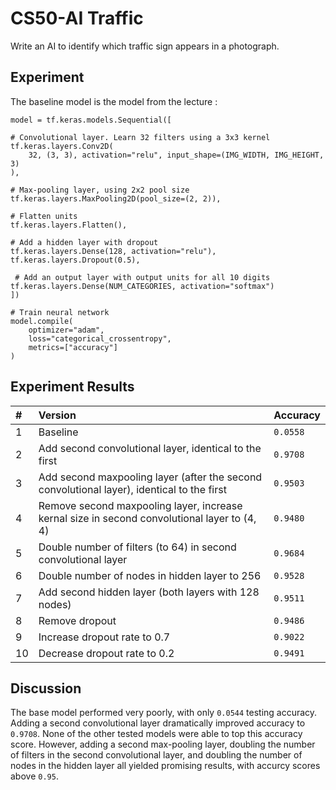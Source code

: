 # CS50-AI Traffic

Write an AI to identify which traffic sign appears in a photograph.

## Experiment
The baseline model is the model from the lecture : 
```
model = tf.keras.models.Sequential([

# Convolutional layer. Learn 32 filters using a 3x3 kernel
tf.keras.layers.Conv2D(
    32, (3, 3), activation="relu", input_shape=(IMG_WIDTH, IMG_HEIGHT, 3)
),

# Max-pooling layer, using 2x2 pool size
tf.keras.layers.MaxPooling2D(pool_size=(2, 2)),

# Flatten units
tf.keras.layers.Flatten(),

# Add a hidden layer with dropout
tf.keras.layers.Dense(128, activation="relu"),
tf.keras.layers.Dropout(0.5),

 # Add an output layer with output units for all 10 digits
tf.keras.layers.Dense(NUM_CATEGORIES, activation="softmax")
])

# Train neural network
model.compile(
    optimizer="adam",
    loss="categorical_crossentropy",
    metrics=["accuracy"]
)
```



## Experiment Results

| #  | Version                                                                                      | Accuracy             |
| :--| :------------------------------------------------------------------------------------------- | :------------------- |
| 1  | Baseline                                                                                     | `0.0558`             |
| 2  | Add second convolutional layer, identical to the first                                       | `0.9708`             |
| 3  | Add second maxpooling layer (after the second convolutional layer), identical to the first   | `0.9503`             |
| 4  | Remove second maxpooling layer, increase kernal size in second convolutional layer to (4, 4) | `0.9480`             |
| 5  | Double number of filters (to 64) in second convolutional layer                               | `0.9684`             |
| 6  | Double number of nodes in hidden layer to 256                                                | `0.9528`             |
| 7  | Add second hidden layer (both layers with 128 nodes)                                         | `0.9511`             |
| 8  | Remove dropout                                                                               | `0.9486`             |
| 9  | Increase dropout rate to 0.7                                                                 | `0.9022`             |
| 10 | Decrease dropout rate to 0.2                                                                 | `0.9491`             |


## Discussion

The base model performed very poorly, with only `0.0544` testing accuracy. Adding a second convolutional layer dramatically improved accuracy to `0.9708`. None of the other tested models were able to top this accuracy score. However, adding a second max-pooling layer,  doubling the number of filters in the second convolutional layer, and doubling the number of nodes in the hidden layer all yielded promising results, with accurcy scores above `0.95`.

